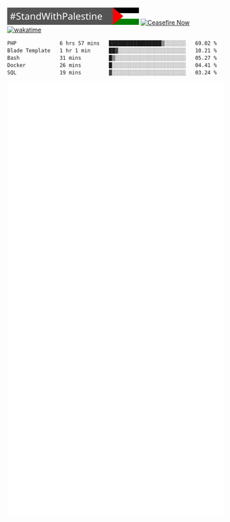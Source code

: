 [![github](https://raw.githubusercontent.com/saedyousef/StandWithPalestine/main/badges/flat/StandWithPalestine.svg)](https://github.com/saedyousef/StandWithPalestine)
[![Ceasefire Now](https://badge.techforpalestine.org/default)](https://techforpalestine.org/learn-more)
[![wakatime](https://wakatime.com/badge/user/03bf07e2-4c78-4826-8603-8922f0241061.svg)](https://wakatime.com/@03bf07e2-4c78-4826-8603-8922f0241061)
<!-- [![committers.top badge](https://user-badge.committers.top/jordan_private/saedyousef.svg)](https://user-badge.committers.top/jordan_private/saedyousef) -->

<!-- ![Profile Views](https://visitor-badge.glitch.me/badge?page_id=saedyousef.saedyousef&left_color=grey&right_color=blue&left_text=👀+Profile+Views) -->



<!-- <img src="https://github-readme-stats.vercel.app/api?username=saedyousef&show_icons=true&count_private=true" width="100%" /> --> 

<!--START_SECTION:waka-->

```txt
PHP              6 hrs 57 mins   █████████████████▒░░░░░░░   69.02 %
Blade Template   1 hr 1 min      ██▓░░░░░░░░░░░░░░░░░░░░░░   10.21 %
Bash             31 mins         █▒░░░░░░░░░░░░░░░░░░░░░░░   05.27 %
Docker           26 mins         █░░░░░░░░░░░░░░░░░░░░░░░░   04.41 %
SQL              19 mins         ▓░░░░░░░░░░░░░░░░░░░░░░░░   03.24 %
```

<!--END_SECTION:waka-->
    
<!-- ![github contribution grid snake animation](https://raw.githubusercontent.com/saedyousef/saedyousef/output/github-contribution-grid-snake.svg) -->


![Metrics](./github-metrics.svg)
